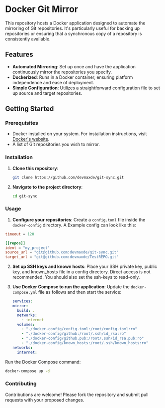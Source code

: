 # Docker Git Mirror

This repository hosts a Docker application designed to automate the mirroring of Git repositories. It's particularly useful for backing up repositories or ensuring that a synchronous copy of a repository is consistently available.

## Features

- **Automated Mirroring**: Set up once and have the application continuously mirror the repositories you specify.
- **Dockerized**: Runs in a Docker container, ensuring platform independence and ease of deployment.
- **Simple Configuration**: Utilizes a straightforward configuration file to set up source and target repositories.

## Getting Started

### Prerequisites

- Docker installed on your system. For installation instructions, visit [Docker's website](https://www.docker.com/get-started).
- A list of Git repositories you wish to mirror.

### Installation

1. **Clone this repository**:
   ```bash
   git clone https://github.com/devmaxde/git-sync.git
   ```
2. **Navigate to the project directory**:
   ```bash
   cd git-sync
   ```

### Usage

1. **Configure your repositories**:
   Create a `config.toml` file inside the `docker-config` directory. A Example config can look like this:

```toml
timeout = 120

[[repos]]
ident = "my_project"
source_url = "git@github.com:devmaxde/git-sync.git"
target_url = "git@github.com:devmaxde/TestREPO.git"
```

2. **Set up SSH keys and known hosts**:
   Place your SSH private key, public key, and known_hosts file in a config directory. Direct access is not recommended. You should also set the ssh-keys to read-only.

3. **Use Docker Compose to run the application**:
   Update the `docker-compose.yml` file as follows and then start the service:

   ```yaml
   services:
   mirror:
     build: .
     networks:
       - internet
     volumes:
       - "./docker-config/config.toml:/root/config.toml:ro"
       - "./docker-config/github:/root/.ssh/id_rsa:ro"
       - "./docker-config/github.pub:/root/.ssh/id_rsa.pub:ro"
       - "./docker-config/known_hosts:/root/.ssh/known_hosts:ro"
   networks:
     internet:
   ```

Run the Docker Compose command:

```bash
docker-compose up -d
```

### Contributing

Contributions are welcome! Please fork the repository and submit pull requests with your proposed changes.
